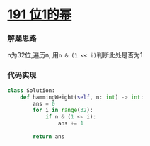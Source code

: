 # [191 位1的幂](https://leetcode.cn/problems/number-of-1-bits/)

### 解题思路

n为32位,遍历n, 用`n & (1 << i)`判断此处是否为1

### 代码实现

```python
class Solution:
    def hammingWeight(self, n: int) -> int:
        ans = 0
        for i in range(32):
            if n & (1 << i):
                ans += 1
        
        return ans
```